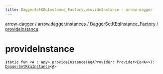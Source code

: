 ```yaml
---
title: DaggerSetKEqInstance_Factory.provideInstance - arrow-dagger
---
```


[arrow-dagger](../../index.html) / [arrow.dagger.instances](../index.html) / [DaggerSetKEqInstance_Factory](index.html) / [provideInstance](./provide-instance.html)

# provideInstance

`static fun <A : `[`Any`](https://kotlinlang.org/api/latest/jvm/stdlib/kotlin/-any/index.html)`> provideInstance(eqAProvider: Provider<Eq<`[`A`](provide-instance.html#A)`>>): `[`DaggerSetKEqInstance`](../-dagger-set-k-eq-instance/index.html)`<`[`A`](provide-instance.html#A)`>`